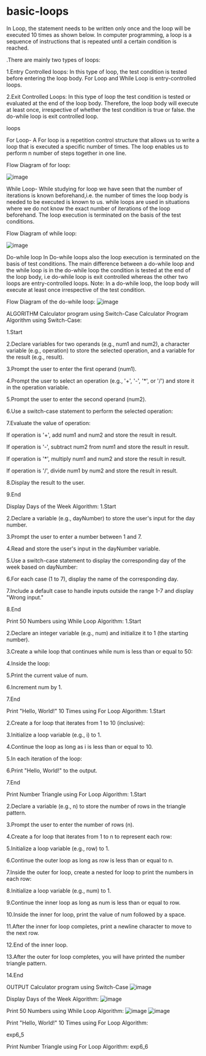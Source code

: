 # basic-loops
In Loop, the statement needs to be written only once and the loop will be executed 10 times as shown below. In computer programming, a loop is a sequence of instructions that is repeated until a certain condition is reached.

.There are mainly two types of loops:

1.Entry Controlled loops: In this type of loop, the test condition is tested before entering the loop body. For Loop and While Loop is entry-controlled loops.

2.Exit Controlled Loops: In this type of loop the test condition is tested or evaluated at the end of the loop body. Therefore, the loop body will execute at least once, irrespective of whether the test condition is true or false. the do-while loop is exit controlled loop.

loops

For Loop-
A For loop is a repetition control structure that allows us to write a loop that is executed a specific number of times. The loop enables us to perform n number of steps together in one line.

Flow Diagram of for loop:

![image](https://github.com/Preet-Sawant-9/basic-loops/assets/130697042/61254a62-36ee-48d4-8ff2-855aa8b8960c)


While Loop-
While studying for loop we have seen that the number of iterations is known beforehand,i.e. the number of times the loop body is needed to be executed is known to us. while loops are used in situations where we do not know the exact number of iterations of the loop beforehand. The loop execution is terminated on the basis of the test conditions.

Flow Diagram of while loop:

![image](https://github.com/Preet-Sawant-9/basic-loops/assets/130697042/cc35e7c6-e5cf-42a9-b51d-888d67e7b6af)


Do-while loop
In Do-while loops also the loop execution is terminated on the basis of test conditions. The main difference between a do-while loop and the while loop is in the do-while loop the condition is tested at the end of the loop body, i.e do-while loop is exit controlled whereas the other two loops are entry-controlled loops. Note: In a do-while loop, the loop body will execute at least once irrespective of the test condition.

Flow Diagram of the do-while loop:
![image](https://github.com/Preet-Sawant-9/basic-loops/assets/130697042/8c72c2ac-19a5-403c-a843-40686ebfb422)


ALGORITHM
Calculator program using Switch-Case
Calculator Program Algorithm using Switch-Case:

1.Start

2.Declare variables for two operands (e.g., num1 and num2), a character variable (e.g., operation) to store the selected operation, and a variable for the result (e.g., result).

3.Prompt the user to enter the first operand (num1).

4.Prompt the user to select an operation (e.g., '+', '-', '*', or '/') and store it in the operation variable.

5.Prompt the user to enter the second operand (num2).

6.Use a switch-case statement to perform the selected operation:

7.Evaluate the value of operation:

If operation is '+', add num1 and num2 and store the result in result.

If operation is '-', subtract num2 from num1 and store the result in result.

If operation is '*', multiply num1 and num2 and store the result in result.

If operation is '/', divide num1 by num2 and store the result in result.

8.Display the result to the user.

9.End

Display Days of the Week Algorithm:
1.Start

2.Declare a variable (e.g., dayNumber) to store the user's input for the day number.

3.Prompt the user to enter a number between 1 and 7.

4.Read and store the user's input in the dayNumber variable.

5.Use a switch-case statement to display the corresponding day of the week based on dayNumber:

6.For each case (1 to 7), display the name of the corresponding day.

7.Include a default case to handle inputs outside the range 1-7 and display "Wrong input."

8.End

Print 50 Numbers using While Loop Algorithm:
1.Start

2.Declare an integer variable (e.g., num) and initialize it to 1 (the starting number).

3.Create a while loop that continues while num is less than or equal to 50:

4.Inside the loop:

5.Print the current value of num.

6.Increment num by 1.

7.End

Print "Hello, World!" 10 Times using For Loop Algorithm:
1.Start

2.Create a for loop that iterates from 1 to 10 (inclusive):

3.Initialize a loop variable (e.g., i) to 1.

4.Continue the loop as long as i is less than or equal to 10.

5.In each iteration of the loop:

6.Print "Hello, World!" to the output.

7.End

Print Number Triangle using For Loop Algorithm:
1.Start

2.Declare a variable (e.g., n) to store the number of rows in the triangle pattern.

3.Prompt the user to enter the number of rows (n).

4.Create a for loop that iterates from 1 to n to represent each row:

5.Initialize a loop variable (e.g., row) to 1.

6.Continue the outer loop as long as row is less than or equal to n.

7.Inside the outer for loop, create a nested for loop to print the numbers in each row:

8.Initialize a loop variable (e.g., num) to 1.

9.Continue the inner loop as long as num is less than or equal to row.

10.Inside the inner for loop, print the value of num followed by a space.

11.After the inner for loop completes, print a newline character to move to the next row.

12.End of the inner loop.

13.After the outer for loop completes, you will have printed the number triangle pattern.

14.End

OUTPUT
Calculator program using Switch-Case
![image](https://github.com/Preet-Sawant-9/basic-loops/assets/130697042/ed70daec-211c-48ab-bb3e-0ce46d53a6ae)


Display Days of the Week Algorithm:
![image](https://github.com/Preet-Sawant-9/basic-loops/assets/130697042/398005e7-5eab-45c9-9d73-a0d25e01c12b)


Print 50 Numbers using While Loop Algorithm:
![image](https://github.com/Preet-Sawant-9/basic-loops/assets/130697042/683a41d3-3794-420b-8183-f8c862b45a46)
![image](https://github.com/Preet-Sawant-9/basic-loops/assets/130697042/bbab6e74-14af-4117-9e42-dc452de89aec)


Print "Hello, World!" 10 Times using For Loop Algorithm:

exp6_5

Print Number Triangle using For Loop Algorithm:
exp6_6
